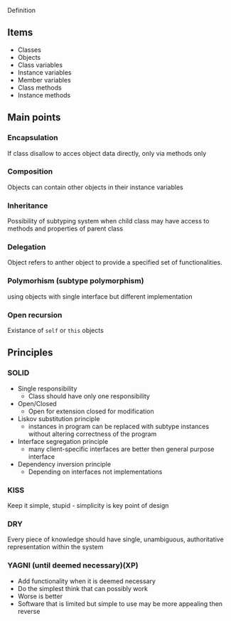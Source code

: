 Definition

## Items

* Classes
* Objects
* Class variables
* Instance variables
* Member variables
* Class methods
* Instance methods

## Main points

### Encapsulation

If class disallow to acces object data directly, only via methods only

### Composition

Objects can contain other objects in their instance variables

### Inheritance

Possibility of subtyping system when child class may have access to methods and properties of parent class
    
### Delegation

Object refers to anther object to provide a specified set of functionalities.

### Polymorhism (subtype polymorphism)

using objects with single interface but different implementation

### Open recursion

Existance of ``self`` or ``this`` objects

## Principles

### SOLID

* Single responsibility
    - Class should have only one responsibility
* Open/Closed
    - Open for extension closed for modification
* Liskov substitution principle
    - instances in program can be replaced with subtype instances without altering correctness of the program
* Interface segregation principle
    - many client-specific interfaces are better then general purpose interface
* Dependency inversion principle
    - Depending on interfaces not implementations

### KISS

Keep it simple, stupid - simplicity is key point of design

### DRY

Every piece of knowledge should have single, unambiguous, authoritative representation within the system

### YAGNI (until deemed necessary)(XP)

* Add functionality when it is deemed necessary
* Do the simplest think that can possibly work
* Worse is better
* Software that is limited but simple to use may be more appealing then reverse